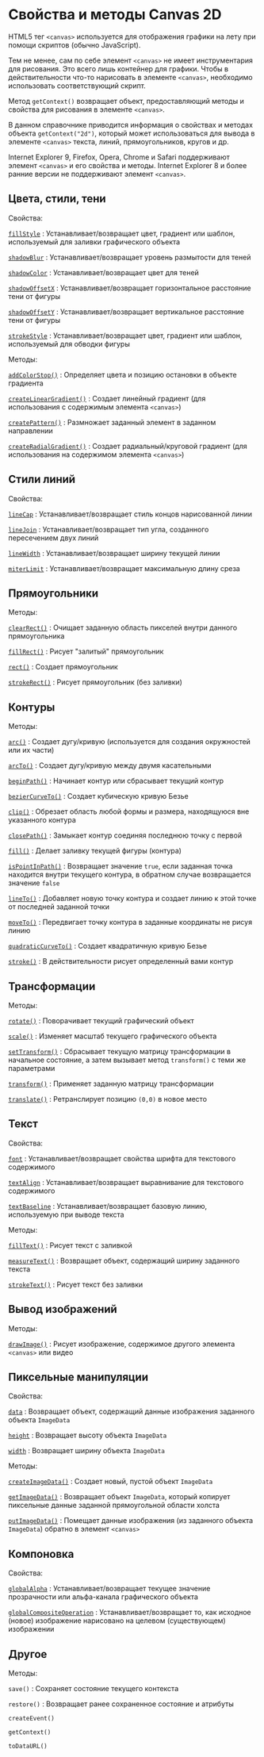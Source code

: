 # Свойства и методы Canvas 2D

HTML5 тег `<canvas>` используется для отображения графики на лету при помощи скриптов (обычно JavaScript).

Тем не менее, сам по себе элемент `<canvas>` не имеет инструментария для рисования. Это всего лишь контейнер для графики. Чтобы в действительности что-то нарисовать в элементе `<canvas>`, необходимо использовать соответствующий скрипт.

Метод `getContext()` возвращает объект, предоставляющий методы и свойства для рисования в элементе `<canvas>`.

В данном справочнике приводится информация о свойствах и методах объекта `getContext("2d")`, который может использоваться для вывода в элементе `<canvas>` текста, линий, прямоугольников, кругов и др.

Internet Explorer 9, Firefox, Opera, Chrome и Safari поддерживают элемент `<canvas>` и его свойства и методы. Internet Explorer 8 и более ранние версии не поддерживают элемент `<canvas>`.

## Цвета, стили, тени

Свойства:

[`fillStyle`](fillstyle.md)
: Устанавливает/возвращает цвет, градиент или шаблон, используемый для заливки графического объекта

[`shadowBlur`](shadowblur.md)
: Устанавливает/возвращает уровень размытости для теней

[`shadowColor`](shadowcolor.md)
: Устанавливает/возвращает цвет для теней

[`shadowOffsetX`](shadowoffsetx.md)
: Устанавливает/возвращает горизонтальное расстояние тени от фигуры

[`shadowOffsetY`](shadowoffsety.md)
: Устанавливает/возвращает вертикальное расстояние тени от фигуры

[`strokeStyle`](strokestyle.md)
: Устанавливает/возвращает цвет, градиент или шаблон, используемый для обводки фигуры

Методы:

[`addColorStop()`](<addcolorstop().md>)
: Определяет цвета и позицию остановки в объекте градиента

[`createLinearGradient()`](<createlineargradient().md>)
: Создает линейный градиент (для использования с содержимым элемента `<canvas>`)

[`createPattern()`](<createpattern().md>)
: Размножает заданный элемент в заданном направлении

[`createRadialGradient()`](<createradialgradient().md>)
: Создает радиальный/круговой градиент (для использования на содержимом элемента `<canvas>`)

## Стили линий

Свойства:

[`lineCap`](linecap.md)
: Устанавливает/возвращает стиль концов нарисованной линии

[`lineJoin`](linejoin.md)
: Устанавливает/возвращает тип угла, созданного пересечением двух линий

[`lineWidth`](linewidth.md)
: Устанавливает/возвращает ширину текущей линии

[`miterLimit`](miterlimit.md)
: Устанавливает/возвращает максимальную длину среза

## Прямоугольники

Методы:

[`clearRect()`](<clearrect().md>)
: Очищает заданную область пикселей внутри данного прямоугольника

[`fillRect()`](<fillrect().md>)
: Рисует "залитый" прямоугольник

[`rect()`](<rect().md>)
: Создает прямоугольник

[`strokeRect()`](<strokerect().md>)
: Рисует прямоугольник (без заливки)

## Контуры

Методы:

[`arc()`](<arc().md>)
: Создает дугу/кривую (используется для создания окружностей или их части)

[`arcTo()`](<arcto().md>)
: Создает дугу/кривую между двумя касательными

[`beginPath()`](<beginpath().md>)
: Начинает контур или сбрасывает текущий контур

[`bezierCurveTo()`](<beziercurveto().md>)
: Создает кубическую кривую Безье

[`clip()`](<clip().md>)
: Обрезает область любой формы и размера, находящуюся вне указанного контура

[`closePath()`](<closepath().md>)
: Замыкает контур соединяя последнюю точку с первой

[`fill()`](<fill().md>)
: Делает заливку текущей фигуры (контура)

[`isPointInPath()`](<ispointinpath().md>)
: Возвращает значение `true`, если заданная точка находится внутри текущего контура, в обратном случае возвращается значение `false`

[`lineTo()`](<lineto().md>)
: Добавляет новую точку контура и создает линию к этой точке от последней заданной точки

[`moveTo()`](<moveto().md>)
: Передвигает точку контура в заданные координаты не рисуя линию

[`quadraticCurveTo()`](<quadraticcurveto().md>)
: Создает квадратичную кривую Безье

[`stroke()`](<stroke().md>)
: В действительности рисует определенный вами контур

## Трансформации

Методы:

[`rotate()`](<rotate().md>)
: Поворачивает текущий графический объект

[`scale()`](<scale().md>)
: Изменяет масштаб текущего графического объекта

[`setTransform()`](<settransform().md>)
: Сбрасывает текущую матрицу трансформации в начальное состояние, а затем вызывает метод `transform()` с теми же параметрами

[`transform()`](<transform().md>)
: Применяет заданную матрицу трансформации

[`translate()`](<translate().md>)
: Ретранслирует позицию `(0,0)` в новое место

## Текст

Свойства:

[`font`](font.md)
: Устанавливает/возвращает свойства шрифта для текстового содержимого

[`textAlign`](textalign.md)
: Устанавливает/возвращает выравнивание для текстового содержимого

[`textBaseline`](textbaseline.md)
: Устанавливает/возвращает базовую линию, используемую при выводе текста

Методы:

[`fillText()`](<filltext().md>)
: Рисует текст с заливкой

[`measureText()`](<measuretext().md>)
: Возвращает объект, содержащий ширину заданного текста

[`strokeText()`](<stroketext().md>)
: Рисует текст без заливки

## Вывод изображений

Методы:

[`drawImage()`](<drawimage().md>)
: Рисует изображение, содержимое другого элемента `<canvas>` или видео

## Пиксельные манипуляции

Свойства:

[`data`](data.md)
: Возвращает объект, содержащий данные изображения заданного объекта `ImageData`

[`height`](height.md)
: Возвращает высоту объекта `ImageData`

[`width`](width.md)
: Возвращает ширину объекта `ImageData`

Методы:

[`createImageData()`](<createimagedata().md>)
: Создает новый, пустой объект `ImageData`

[`getImageData()`](<getimagedata().md>)
: Возвращает объект `ImageData`, который копирует пиксельные данные заданной прямоугольной области холста

[`putImageData()`](<putimagedata().md>)
: Помещает данные изображения (из заданного объекта `ImageData`) обратно в элемент `<canvas>`

## Компоновка

Свойства:

[`globalAlpha`](globalalpha.md)
: Устанавливает/возвращает текущее значение прозрачности или альфа-канала графического объекта

[`globalCompositeOperation`](globalcompositeoperation.md)
: Устанавливает/возвращает то, как исходное (новое) изображение нарисовано на целевом (существующем) изображении

## Другое

Методы:

`save()`
: Сохраняет состояние текущего контекста

`restore()`
: Возвращает ранее сохраненное состояние и атрибуты

`createEvent()`

`getContext()`

`toDataURL()`
